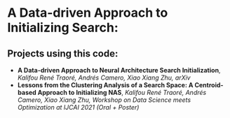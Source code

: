 # A Data-driven Approach to Initializing Search:

            

## Projects using this code:
  * **A Data-driven Approach to Neural Architecture Search Initialization**, *Kalifou René Traoré, Andrés Camero, Xiao Xiang Zhu, arXiv*
  * **Lessons from the Clustering Analysis of a Search Space: A Centroid-based Approach to Initializing NAS**, *Kalifou René Traoré, Andrés Camero, Xiao Xiang Zhu, Workshop on Data Science meets Optimization at IJCAI 2021 (Oral + Poster)*

